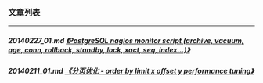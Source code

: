 ### 文章列表  
----  
##### 20140227_01.md   [《PostgreSQL nagios monitor script (archive, vacuum, age, conn, rollback, standby, lock, xact, seq, index...)》](20140227_01.md)  
##### 20140211_01.md   [《分页优化 - order by limit x offset y performance tuning》](20140211_01.md)  

